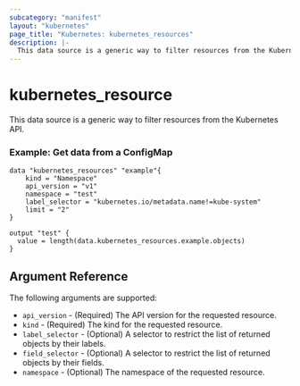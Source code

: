 ```yaml
---
subcategory: "manifest"
layout: "kubernetes"
page_title: "Kubernetes: kubernetes_resources"
description: |-
  This data source is a generic way to filter resources from the Kubernetes API. 
---
```


# kubernetes_resource

This data source is a generic way to filter resources from the Kubernetes API. 

### Example: Get data from a ConfigMap

```hcl
data "kubernetes_resources" "example"{
    kind = "Namespace"
    api_version = "v1"
    namespace = "test"
    label_selector = "kubernetes.io/metadata.name!=kube-system"
    limit = "2"
}

output "test" {
  value = length(data.kubernetes_resources.example.objects)
}
```

## Argument Reference

The following arguments are supported:

* `api_version` - (Required) The API version for the requested resource.
* `kind` - (Required) The kind for the requested resource.
* `label_selector` - (Optional) A selector to restrict the list of returned objects by their labels.
* `field_selector` - (Optional) A selector to restrict the list of returned objects by their fields.
* `namespace` - (Optional) The namespace of the requested resource.

